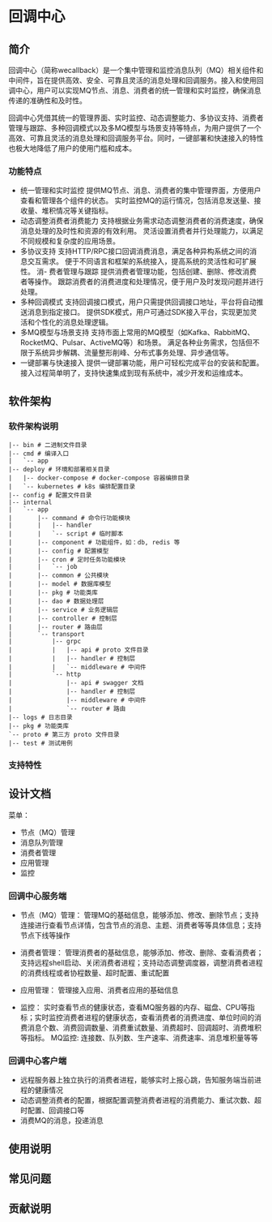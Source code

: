 # 回调中心

## 简介

回调中心（简称wecallback）是一个集中管理和监控消息队列（MQ）相关组件和中间件，旨在提供高效、安全、可靠且灵活的消息处理和回调服务。接入和使用回调中心，用户可以实现MQ节点、消息、消费者的统一管理和实时监控，确保消息传递的准确性和及时性。

回调中心凭借其统一的管理界面、实时监控、动态调整能力、多协议支持、消费者管理与跟踪、多种回调模式以及多MQ模型与场景支持等特点，为用户提供了一个高效、可靠且灵活的消息处理和回调服务平台。同时，一键部署和快速接入的特性也极大地降低了用户的使用门槛和成本。


### 功能特点
- 统一管理和实时监控
提供MQ节点、消息、消费者的集中管理界面，方便用户查看和管理各个组件的状态。
实时监控MQ的运行情况，包括消息发送量、接收量、堆积情况等关键指标。
- 动态调整消费者消费能力
支持根据业务需求动态调整消费者的消费速度，确保消息处理的及时性和资源的有效利用。
灵活设置消费者并行处理能力，以满足不同规模和复杂度的应用场景。
- 多协议支持
支持HTTP/RPC接口回调消费消息，满足各种异构系统之间的消息交互需求。
便于不同语言和框架的系统接入，提高系统的灵活性和可扩展性。
消- 费者管理与跟踪
提供消费者管理功能，包括创建、删除、修改消费者等操作。
跟踪消费者的消费进度和处理情况，便于用户及时发现问题并进行处理。
- 多种回调模式
支持回调接口模式，用户只需提供回调接口地址，平台将自动推送消息到指定接口。
提供SDK模式，用户可通过SDK接入平台，实现更加灵活和个性化的消息处理逻辑。
- 多MQ模型与场景支持
支持市面上常用的MQ模型（如Kafka、RabbitMQ、RocketMQ、Pulsar、ActiveMQ等）和场景。
满足各种业务需求，包括但不限于系统异步解耦、流量整形削峰、分布式事务处理、异步通信等。
- 一键部署与快速接入
提供一键部署功能，用户可轻松完成平台的安装和配置。
接入过程简单明了，支持快速集成到现有系统中，减少开发和运维成本。



## 软件架构


### 软件架构说明

```text
|-- bin # 二进制文件目录
|-- cmd # 编译入口
|   `-- app
|-- deploy # 环境和部署相关目录
|   |-- docker-compose # docker-compose 容器编排目录
|   `-- kubernetes # k8s 编排配置目录
|-- config # 配置文件目录
|-- internal
|   `-- app
|       |-- command # 命令行功能模块
|       |   |-- handler
|       |   `-- script # 临时脚本
|       |-- component # 功能组件，如：db, redis 等
|       |-- config # 配置模型
|       |-- cron # 定时任务功能模块
|       |   `-- job
|       |-- common # 公共模块
|       |-- model # 数据库模型
|       |-- pkg # 功能类库
|       |-- dao # 数据处理层
|       |-- service # 业务逻辑层
|       |-- controller # 控制层
|       |-- router # 路由层
|       `-- transport
|           |-- grpc
|           |   |-- api # proto 文件目录
|           |   |-- handler # 控制层
|           |   `-- middleware # 中间件
|           `-- http
|               |-- api # swagger 文档
|               |-- handler # 控制层
|               |-- middleware # 中间件
|               `-- router # 路由
|-- logs # 日志目录
|-- pkg # 功能类库
`-- proto # 第三方 proto 文件目录
|-- test # 测试用例

```


### 支持特性


## 设计文档



菜单：
- 节点（MQ）管理
- 消息队列管理
- 消费者管理
- 应用管理
- 监控


### 回调中心服务端
- 节点（MQ）管理：
管理MQ的基础信息，能够添加、修改、删除节点；支持连接进行查看节点详情，包含节点的消息、主题、消费者等等具体信息；支持节点下线等操作

- 消费者管理：
管理消费者的基础信息，能够添加、修改、删除、查看消费者；支持远程shell启动、关闭消费者进程；支持动态调整调度器，调整消费者进程的消费线程或者协程数量、超时配置、重试配置

- 应用管理：
管理接入应用、消费者应用的基础信息

- 监控：
实时查看节点的健康状态，查看MQ服务器的内存、磁盘、CPU等指标；实时监控消费者进程的健康状态，查看消费者的消费进度、单位时间的消费消息个数、消费回调数量、消费重试数量、消费超时、回调超时、消费堆积等指标。
MQ监控: 连接数、队列数、生产速率、消费速率、消息堆积量等等

### 回调中心客户端
- 远程服务器上独立执行的消费者进程，能够实时上报心跳，告知服务端当前进程的健康情况
- 动态调整消费者的配置，根据配置调整消费者进程的消费能力、重试次数、超时配置、回调接口等
- 消费MQ的消息，投递消息



## 使用说明


## 常见问题

## 贡献说明